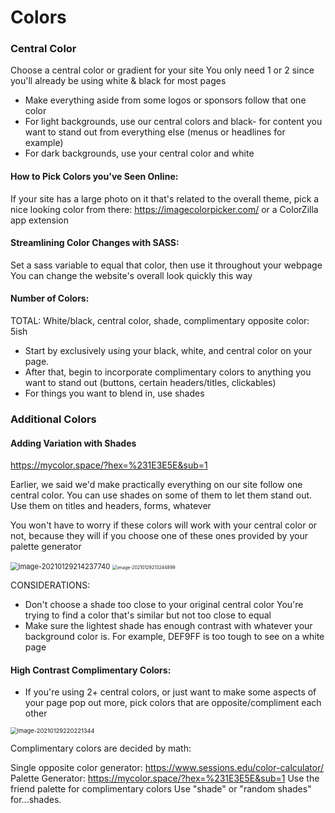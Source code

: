 # Colors

### Central Color

Choose a central color or gradient for your site
You only need 1 or 2 since you'll already be using white & black for most pages

- Make everything aside from some logos or sponsors follow that one color
- For light backgrounds, use our central colors and black- for content you want to stand out from everything else (menus or headlines for example)
- For dark backgrounds, use your central color and white



#### How to Pick Colors you've Seen Online:

If your site has a large photo on it that's related to the overall theme, pick a nice looking color from there: https://imagecolorpicker.com/ or a ColorZilla app extension



#### Streamlining Color Changes with SASS:

Set a sass variable to equal that color, then use it throughout your webpage
You can change the website's overall look quickly this way



#### Number of Colors:

TOTAL: White/black, central color, shade, complimentary opposite color: 5ish

- Start by exclusively using your black, white, and central color on your page. 
- After that, begin to incorporate complimentary colors to anything you want to stand out (buttons, certain headers/titles, clickables)
- For things you want to blend in, use shades



### Additional Colors

#### Adding Variation with Shades 

https://mycolor.space/?hex=%231E3E5E&sub=1

Earlier, we said we'd make practically everything on our site follow one central color. You can use shades on some of them to let them stand out. 
Use them on titles and headers, forms, whatever

You won't have to worry if these colors will work with your central color or not, because they will if you choose one of these ones provided by your palette generator

 <img src="C:\Users\jason\AppData\Roaming\Typora\typora-user-images-repo1\image-20210129214237740.png" alt="image-20210129214237740" style="zoom:80%;" />       <img src="C:\Users\jason\AppData\Roaming\Typora\typora-user-images-repo1\image-20210129213244899.png" alt="image-20210129213244899" style="zoom:50%;" />

CONSIDERATIONS:

- Don't choose a shade too close to your original central color
  You're trying to find a color that's similar but not too close to equal
- Make sure the lightest shade has enough contrast with whatever your background color is. For example, DEF9FF is too tough to see on a white page



#### High Contrast Complimentary Colors:

- If you're using 2+ central colors, or just want to make some aspects of your page pop out more, pick colors that are opposite/compliment each other

<img src="C:\Users\jason\AppData\Roaming\Typora\typora-user-images-repo1\image-20210129220221344.png" alt="image-20210129220221344" style="zoom: 67%;" />

Complimentary colors are decided by math: 

Single opposite color generator: https://www.sessions.edu/color-calculator/
Palette Generator: https://mycolor.space/?hex=%231E3E5E&sub=1
Use the friend palette for complimentary colors
Use "shade" or "random shades" for...shades.


